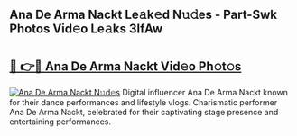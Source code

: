 ## Ana De Arma Nackt Le𝚊k𝚎d N𝚞𝚍es - Part-Swk Photos Vid𝚎o Le𝚊ks 3IfAw

# <h2><a href="http://fb1d9ld.evod.top/?m=Ana+De+Arma+Nackt">🔗 👉🔴 Ana De Arma Nackt Vid𝚎o Ph𝚘t𝚘s</a></h2>

[![Ana De Arma Nackt N𝚞d𝚎s](https://i.imgur.com/8V9OHl7.gif)](http://fb1d9ld.evod.top/?m=Ana+De+Arma+Nackt)
Digital influencer Ana De Arma Nackt known for their dance performances and lifestyle vlogs. Charismatic performer Ana De Arma Nackt, celebrated for their captivating stage presence and entertaining performances. 
